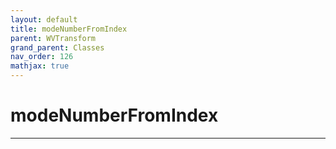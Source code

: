```yaml
---
layout: default
title: modeNumberFromIndex
parent: WVTransform
grand_parent: Classes
nav_order: 126
mathjax: true
---
```


#  modeNumberFromIndex




---

